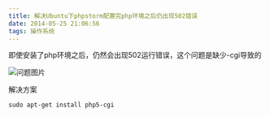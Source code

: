 ```yaml
---
title: 解决Ubuntu下phpstorm配置完php环境之后仍出现502错误
date: 2014-05-25 21:06:56
tags: 操作系统
---
```

即使安装了php环境之后，仍然会出现502运行错误，这个问题是缺少-cgi导致的

<!--more-->

![问题图片](https://i.stack.imgur.com/3GHlJ.png)

解决方案

`sudo apt-get install php5-cgi  `